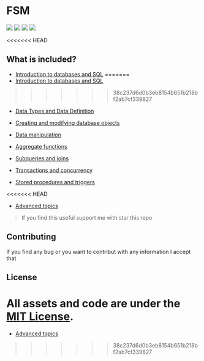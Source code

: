 # FSM

![](https://img.shields.io/bower/l/FSM?color=green) ![](https://img.shields.io/github/commit-activity/t/AmmarAbdelhalem/FSM) ![](https://img.shields.io/github/stars/AmmarAbdelhalem/FSM) ![](https://img.shields.io/github/contributors/AmmarAbdelhalem/FSM)

<<<<<<< HEAD
## What is included?
- [Introduction to databases and SQL](\SQL_MAN\0-IntroductiontodatabasesandSQL.md)
=======
- [Introduction to databases and SQL](SQL_MAN/0-IntroductiontodatabasesandSQL.md)
>>>>>>> 38c237d6d0b3eb8154b651b218bf2ab7cf339827

- [Data Types and Data Definition](SQL_MAN/1-DataTypesandDataDefinition.md)

- [Creating and modifying database objects](SQL_MAN/2-Creatingandmodifyingdatabaseobjects.md)

- [Data manipulation](SQL_MAN/3-Datamanipulation.md)

- [Aggregate functions](SQL_MAN/4-Aggregatefunctions.md)

- [Subqueries and joins](SQL_MAN/5-Subqueriesandjoins.md)

- [Transactions and concurrency](SQL_MAN/6-Transactionsandconcurrency.md)

- [Stored procedures and triggers](SQL_MAN/7-Storedproceduresandtriggers.md)

<<<<<<< HEAD
- [Advanced topics](SQL_MAN\8-Advancedtopics.md)

> If you find this useful support me with star this repo

## Contributing

If you find any bug or you want to contribut with any information I accept that

## License

All assets and code are under the [MIT License](https://github.com/AmmarAbdelhalem/FSM/blob/main/LICENSE.md).
=======
- [Advanced topics](SQL_MAN/8-Advancedtopics.md)
>>>>>>> 38c237d6d0b3eb8154b651b218bf2ab7cf339827
